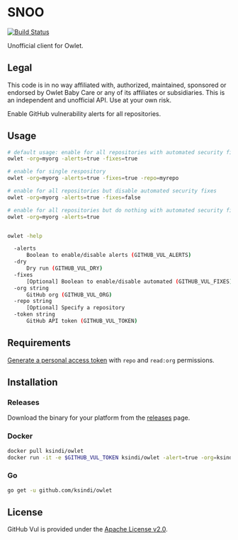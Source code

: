# SNOO

[![Build Status](https://travis-ci.org/ksindi/owlet.svg?branch=main)](https://travis-ci.org/ksindi/owlet)

Unofficial client for Owlet.

## Legal

This code is in no way affiliated with, authorized, maintained, sponsored or endorsed by Owlet Baby Care or any of its affiliates or subsidiaries. This is an independent and unofficial API. Use at your own risk.

Enable GitHub vulnerability alerts for all repositories.

## Usage

```bash
# default usage: enable for all repositories with automated security fixes
owlet -org=myorg -alerts=true -fixes=true

# enable for single respository
owlet -org=myorg -alerts=true -fixes=true -repo=myrepo

# enable for all repositories but disable automated security fixes
owlet -org=myorg -alerts=true -fixes=false

# enable for all repositories but do nothing with automated security fixes
owlet -org=myorg -alerts=true


owlet -help

  -alerts
      Boolean to enable/disable alerts (GITHUB_VUL_ALERTS)
  -dry
      Dry run (GITHUB_VUL_DRY)
  -fixes
      [Optional] Boolean to enable/disable automated (GITHUB_VUL_FIXES)
  -org string
      GitHub org (GITHUB_VUL_ORG)
  -repo string
      [Optional] Specify a repository
  -token string
      GitHub API token (GITHUB_VUL_TOKEN)
```

## Requirements

[Generate a personal access token](https://github.com/settings/tokens) with `repo` and `read:org` permissions.

## Installation

### Releases

Download the binary for your platform from the [releases](https://github.com/ksindi/owlet/releases) page.

### Docker

```sh
docker pull ksindi/owlet
docker run -it -e $GITHUB_VUL_TOKEN ksindi/owlet -alert=true -org=ksindi -dry=true
```

### Go

```sh
go get -u github.com/ksindi/owlet
```

## License

GitHub Vul is provided under the [Apache License v2.0](./LICENSE).
